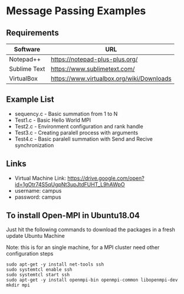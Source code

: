 # Message Passing Examples

## Requirements

Software | URL
------------ | -------------
Notepad++ | https://notepad-plus-plus.org/
Sublime Text | https://www.sublimetext.com/
VirtualBox | https://www.virtualbox.org/wiki/Downloads

## Example List

* sequency.c 	- 	Basic summation from 1 to N 
* Test1.c 		- 	Basic Hello World MPI
* Test2.c 		- 	Environment configuration and rank handle
* Test3.c 		- 	Creating paralell process with arguments
* Test4.c 		- 	Basic paralell summation with Send and Recive synchronization 

## Links

* Virtual Machine Link: https://drive.google.com/open?id=1gOtr74S5qUgpNt3upJtdFUHT_L9hAWpO
* username: campus
* password: campus

## To install Open-MPI in Ubuntu18.04

Just hit the following commands to download the packages in a fresh update Ubuntu Machine

Note: this is for an single machine, for a MPI cluster need other configuration steps

```
sudo apt-get -y install net-tools ssh
sudo systemtcl enable ssh
sudo systemtcl start ssh
sudo apt-get -y install openmpi-bin openmpi-common libopenmpi-dev
mkdir mpi
```